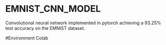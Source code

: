 # EMNIST_CNN_MODEL
Convolutional neural network implemented in pytorch achieving a 93.25% test accuracy on the EMNIST dataset.


#Environment
Colab
